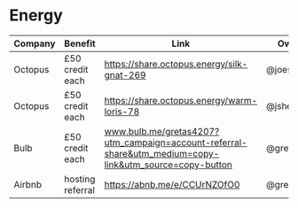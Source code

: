 
# Energy

| Company | Benefit | Link | Owner | Used? |
| ------- | ------- | ---- | ----- | ----- |
| Octopus | £50 credit each | https://share.octopus.energy/silk-gnat-269 | @joescho |  |
| Octopus | £50 credit each | https://share.octopus.energy/warm-loris-78 | @jsheldrake |  |
| Bulb | £50 credit each | www.bulb.me/gretas4207?utm_campaign=account-referral-share&utm_medium=copy-link&utm_source=copy-button | @gretastr |  |
| Airbnb | hosting referral | https://abnb.me/e/CCUrNZOfO0 | @gretastr |  |
